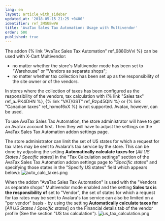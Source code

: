 ```yaml
---
lang: en
layout: article_with_sidebar
updated_at: '2018-05-15 21:25 +0400'
identifier: ref_3MSUEwVA
title: 'AvaTax Sales Tax Automation: Usage with Multivendor'
order: 500
published: true
---
```

The addon {% link "AvaTax Sales Tax Automation" ref_6880bVvi %} can be used with X-Cart Multivendor:
   
   * no matter whether the store's Multivendor mode has been set to "Warehouse" or "Vendors as separate shops";
   * no matter whether tax collection has been set up as the responsibility of the site owner or of the vendors. 

In stores where the collection of taxes has been configured as the responsibility of the vendors, tax calculation with {% link "Sales tax" ref_aJPK4DHN %}, {% link "VAT/GST" ref_Rzp45QlN %} or {% link "Canadian taxes" ref_hxmof6xX %} is not supported. Avatax, however, can be used. 

To use AvaTax Sales Tax Automation, the store administrator will have to get an AvaTax account first. Then they will have to adjust the settings on the AvaTax Sales Tax Automation addon settings page.

The store administrator can limit the set of US states for which a request for tax rates may be sent to Avalara's tax service by the store. This can be done by adjusting the setting **Automatically calculate taxes for** [_All US States_ / _Specific states_] in the "Tax Calculation settings" section of the AvaTax Sales Tax Automation addon settings page to "_Specific states_" and specifying those states in the "Specify US states" field which appears below):
![auto_calc_taxes.png]({{site.baseurl}}/attachments/ref_3MSUEwVA/auto_calc_taxes.png)

When the addon "AvaTax Sales Tax Automation" is used with the "Vendors as separate shops" Multivendor mode enabled and the setting **Sales tax is the responsibility of** set to "Vendor", the set of states for which a request for tax rates may be sent to Avalara's tax service can also be limited on a "per vendor" basis - by using the setting **Automatically calculate taxes for** [_All US States_ / _Specific states_] on the Financial details tab of the vendor profile (See the section "US tax calculation").
![us_tax_calculation.png]({{site.baseurl}}/attachments/ref_3MSUEwVA/us_tax_calculation.png)

